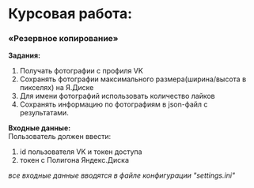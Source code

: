 # Курсовая работа:
### **«Резервное копирование»**

**Задания:**  
1. Получать фотографии с профиля VK
2. Сохранять фотографии максимального размера(ширина/высота в пикселях) на Я.Диске
3. Для имени фотографий использовать количество лайков
4. Сохранять информацию по фотографиям в json-файл с результатами.

**Входные данные:**  
Пользователь должен ввести:
1. id пользователя VK и токен доступа
2. токен с Полигона Яндекс.Диска  
   
*все входные данные вводятся в файле конфигурации "settings.ini"*